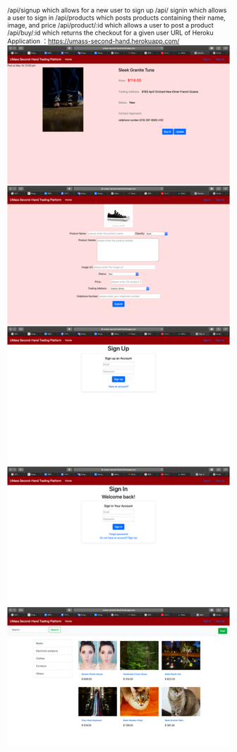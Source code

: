 /api/signup which allows for a new user to sign up
/api/ signin which allows a user to sign in
/api/products which posts products containing their name, image, and price
/api/product/:id which allows a user to post a product
/api/buy/:id which returns the checkout for a given user
URL of Heroku Application ：https://umass-second-hand.herokuapp.com/
![image](https://github.com/congchenyu/cs326-final-theta/blob/main/docs/1.png)
![image](https://github.com/congchenyu/cs326-final-theta/blob/main/docs/2.png)
![image](https://github.com/congchenyu/cs326-final-theta/blob/main/docs/3.png)
![image](https://github.com/congchenyu/cs326-final-theta/blob/main/docs/4.png)
![image](https://github.com/congchenyu/cs326-final-theta/blob/main/docs/5.png)
